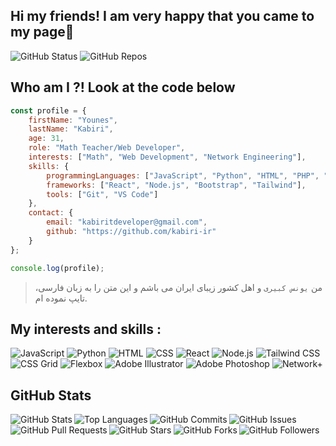 ## Hi my friends! I am very happy that you came to my page👋
![GitHub Status](https://img.shields.io/github/followers/kabiri-ir?style=social)
![GitHub Repos](https://img.shields.io/github/stars/kabiri-ir?style=social)
## Who am I ?! Look at the code below

```javascript
const profile = {
    firstName: "Younes",
    lastName: "Kabiri",
    age: 31,
    role: "Math Teacher/Web Developer",
    interests: ["Math", "Web Development", "Network Engineering"],
    skills: {
        programmingLanguages: ["JavaScript", "Python", "HTML", "PHP", "CSS"],
        frameworks: ["React", "Node.js", "Bootstrap", "Tailwind"],
        tools: ["Git", "VS Code"]
    },
    contact: {
        email: "kabiritdeveloper@gmail.com",
        github: "https://github.com/kabiri-ir"
    }
};

console.log(profile);


```
> من `یونس کبیری` و اهل کشور زیبای ایران می باشم و این متن را به زبان فارسی، تایپ نموده ام.

## My interests and skills :
![JavaScript](https://img.shields.io/badge/JavaScript-F7DF1E?style=flat&logo=javascript&logoColor=black)
![Python](https://img.shields.io/badge/Python-3776AB?style=flat&logo=python&logoColor=white)
![HTML](https://img.shields.io/badge/HTML-5C2D91?style=flat&logo=html5&logoColor=white)
![CSS](https://img.shields.io/badge/CSS-1572B6?style=flat&logo=css3&logoColor=white)
![React](https://img.shields.io/badge/React-61DAFB?style=flat&logo=react&logoColor=black)
![Node.js](https://img.shields.io/badge/Node.js-339933?style=flat&logo=node.js&logoColor=white)
![Tailwind CSS](https://img.shields.io/badge/Tailwind%20CSS-38B2AC?style=flat&logo=tailwind-css&logoColor=white)
![CSS Grid](https://img.shields.io/badge/CSS%20Grid-F5F5F5?style=flat&logo=css3&logoColor=1572B6)
![Flexbox](https://img.shields.io/badge/Flexbox-F5F5F5?style=flat&logo=css3&logoColor=1572B6)
![Adobe Illustrator](https://img.shields.io/badge/Adobe%20Illustrator-FF9A00?style=flat&logo=adobe-illustrator&logoColor=white)
![Adobe Photoshop](https://img.shields.io/badge/Adobe%20Photoshop-26C1F4?style=flat&logo=adobe-photoshop&logoColor=white)
![Network+](https://img.shields.io/badge/Network%2B-0072CE?style=flat&logo=network+&logoColor=white)

## GitHub Stats

<div>
  <img align="left" src="https://github-readme-stats.vercel.app/api?username=kabiri-ir&show_icons=true&hide_title=true&count_private=true&include_all_commits=true" alt="GitHub Stats"/>
  <img align="left" src="https://github-readme-stats.vercel.app/api/top-langs/?username=kabiri-ir&layout=compact" alt="Top Languages"/>
</div>

<div>
  <img align="left" src="https://github-readme-stats.vercel.app/api/commits/?username=kabiri-ir" alt="GitHub Commits"/>
  <img align="left" src="https://img.shields.io/github/issues/kabiri-ir?style=social" alt="GitHub Issues"/>
  <img align="left" src="https://img.shields.io/github/issues-pr/kabiri-ir?style=social" alt="GitHub Pull Requests"/>
</div>

<div>
  <img align="left" src="https://img.shields.io/github/stars/kabiri-ir?style=social" alt="GitHub Stars"/>
  <img align="left" src="https://img.shields.io/github/forks/kabiri-ir?style=social" alt="GitHub Forks"/>
  <img align="left" src="https://img.shields.io/github/followers/kabiri-ir?style=social" alt="GitHub Followers"/>
</div>





